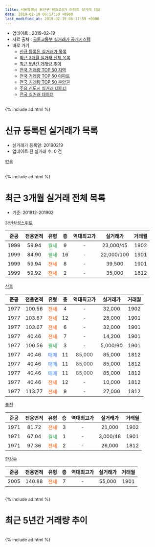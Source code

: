 ```yaml
---
title: 서울특별시 용산구 원효로4가 아파트 실거래 정보
date: 2019-02-19 06:17:59 +0900
last_modified_at: 2019-02-19 06:17:59 +0900
---
```


* 업데이트 : 2019-02-19
* 자료 출처 : [국토교통부 실거래가 공개시스템](http://rt.molit.go.kr)
* 바로 가기
    * [신규 등록된 실거래가 목록](#신규-등록된-실거래가-목록)
    * [최근 3개월 실거래 전체 목록](#최근-3개월-실거래-전체-목록)
    * [최근 5년간 거래량 추이](#최근-5년간-거래량-추이)
    * [전국 거래량 TOP 50 지역](https://ayogom.github.io/apt-trade-info/최근-3개월-전국에서-가장-거래가-많이-발생한-지역)
    * [전국 거래량 TOP 50 아파트](https://ayogom.github.io/apt-trade-info/최근-3개월-전국에서-가장-거래가-많이-발생한-아파트)
    * [전국 거래량 TOP 50 분양권](https://ayogom.github.io/apt-trade-info/최근-3개월-전국에서-가장-거래가-많이-발생한-분양권)
    * [주요 신도시 실거래 데이터](https://ayogom.github.io/apt-trade-info/주요-신도시)
    * [전국 실거래 데이터](https://ayogom.github.io/apt-trade-info/전국)
<br>
{% include ad.html %}
<br>

# 신규 등록된 실거래가 목록
* 실거래가 등록일: 20190219
* 업데이트 된 실거래 수: 0 건

없음

<br>
{% include ad.html %}
<br>

# 최근 3개월 실거래 전체 목록
* 기준: 201812-201902


[강변삼성스위트](https://search.naver.com/search.naver?query=%EC%84%9C%EC%9A%B8%ED%8A%B9%EB%B3%84%EC%8B%9C+%EC%9A%A9%EC%82%B0%EA%B5%AC+%EC%9B%90%ED%9A%A8%EB%A1%9C4%EA%B0%80+%EA%B0%95%EB%B3%80%EC%82%BC%EC%84%B1%EC%8A%A4%EC%9C%84%ED%8A%B8)

|준공|전용면적|유형|층|역대최고가|실거래가|거래월|
|:---:|:---:|:---:|:---:|:---:|:---:|:---:|
|1999|59.94|<span style="color:#34a853">월세</span>|9|<span style="color:#444444">-</span>|23,000/45|1902|
|1999|84.90|<span style="color:#34a853">월세</span>|16|<span style="color:#444444">-</span>|22,000/100|1901|
|1999|59.94|<span style="color:#ff5a00">전세</span>|8|<span style="color:#444444">-</span>|39,500|1901|
|1999|59.92|<span style="color:#ff5a00">전세</span>|2|<span style="color:#444444">-</span>|35,000|1812|

[산호](https://search.naver.com/search.naver?query=%EC%84%9C%EC%9A%B8%ED%8A%B9%EB%B3%84%EC%8B%9C+%EC%9A%A9%EC%82%B0%EA%B5%AC+%EC%9B%90%ED%9A%A8%EB%A1%9C4%EA%B0%80+%EC%82%B0%ED%98%B8)

|준공|전용면적|유형|층|역대최고가|실거래가|거래월|
|:---:|:---:|:---:|:---:|:---:|:---:|:---:|
|1977|100.56|<span style="color:#ff5a00">전세</span>|4|<span style="color:#444444">-</span>|32,000|1902|
|1977|103.67|<span style="color:#ff5a00">전세</span>|12|<span style="color:#444444">-</span>|28,000|1901|
|1977|103.67|<span style="color:#ff5a00">전세</span>|6|<span style="color:#444444">-</span>|32,000|1901|
|1977|40.46|<span style="color:#ff5a00">전세</span>|7|<span style="color:#444444">-</span>|14,200|1901|
|1977|100.56|<span style="color:#34a853">월세</span>|3|<span style="color:#444444">-</span>|5,000/90|1901|
|1977|40.46|<span style="color:#4285f3">매매</span>|11|<span style="color:#444444">85,000</span>|85,000|1812|
|1977|40.46|<span style="color:#4285f3">매매</span>|11|<span style="color:#444444">85,000</span>|85,000|1812|
|1977|40.46|<span style="color:#4285f3">매매</span>|11|<span style="color:#444444">85,000</span>|85,000|1812|
|1977|40.46|<span style="color:#ff5a00">전세</span>|12|<span style="color:#444444">-</span>|10,000|1812|
|1977|113.77|<span style="color:#ff5a00">전세</span>|9|<span style="color:#444444">-</span>|27,000|1812|

[풍전](https://search.naver.com/search.naver?query=%EC%84%9C%EC%9A%B8%ED%8A%B9%EB%B3%84%EC%8B%9C+%EC%9A%A9%EC%82%B0%EA%B5%AC+%EC%9B%90%ED%9A%A8%EB%A1%9C4%EA%B0%80+%ED%92%8D%EC%A0%84)

|준공|전용면적|유형|층|역대최고가|실거래가|거래월|
|:---:|:---:|:---:|:---:|:---:|:---:|:---:|
|1971|81.72|<span style="color:#ff5a00">전세</span>|3|<span style="color:#444444">-</span>|21,000|1902|
|1971|67.04|<span style="color:#34a853">월세</span>|1|<span style="color:#444444">-</span>|3,000/48|1901|
|1971|97.36|<span style="color:#ff5a00">전세</span>|2|<span style="color:#444444">-</span>|26,000|1812|

[한강수](https://search.naver.com/search.naver?query=%EC%84%9C%EC%9A%B8%ED%8A%B9%EB%B3%84%EC%8B%9C+%EC%9A%A9%EC%82%B0%EA%B5%AC+%EC%9B%90%ED%9A%A8%EB%A1%9C4%EA%B0%80+%ED%95%9C%EA%B0%95%EC%88%98)

|준공|전용면적|유형|층|역대최고가|실거래가|거래월|
|:---:|:---:|:---:|:---:|:---:|:---:|:---:|
|2005|140.88|<span style="color:#ff5a00">전세</span>|7|<span style="color:#444444">-</span>|55,000|1901|


<br>
{% include ad.html %}
<br>

# 최근 5년간 거래량 추이


<div style="width:100%;">
    <canvas id="deal_progress" height="200"></canvas>
</div>

<script>
new Chart(document.getElementById("deal_progress"), {
    type: 'line',
    data: {
        labels: ['201402','201403','201404','201405','201406','201407','201408','201409','201410','201411','201412','201501','201502','201503','201504','201505','201506','201507','201508','201509','201510','201511','201512','201601','201602','201603','201604','201605','201606','201607','201608','201609','201610','201611','201612','201701','201702','201703','201704','201705','201706','201707','201708','201709','201710','201711','201712','201801','201802','201803','201804','201805','201806','201807','201808','201809','201810','201811','201812','201901','201902'],
        datasets: [{
            label: '매매',
            pointRadius: 1,
            data: [1, 3, 6, 2, 1, 7, 2, 9, 3, 5, 5, 6, 6, 16, 10, 6, 5, 10, 3, 8, 3, 1, 3, 4, 2, 3, 4, 12, 12, 14, 5, 15, 7, 4, 2, 1, 6, 5, 14, 12, 6, 11, 3, 3, 0, 6, 7, 8, 6, 6, 2, 6, 4, 3, 4, 4, 2, 0, 3, 0, 0],
            borderColor: "rgba(255, 201, 14, 1)",
            backgroundColor: "rgba(255, 201, 14, 0.5)",
            fill: false,
            lineTension: 0
        },{
            label: '전월세',
            pointRadius: 1,
            data: [18, 11, 21, 11, 2, 7, 17, 14, 24, 8, 14, 14, 14, 13, 14, 9, 12, 18, 16, 6, 16, 7, 9, 11, 14, 20, 11, 9, 12, 7, 20, 13, 18, 7, 11, 10, 24, 10, 9, 5, 10, 11, 13, 10, 11, 13, 12, 10, 11, 13, 12, 16, 5, 8, 12, 9, 11, 7, 4, 8, 3],
            borderColor: "rgba(0, 141, 185, 1)",
            backgroundColor: "rgba(0, 141, 185, 0.5)",
            fill: false,
            lineTension: 0
        }
        ]
    },
    options: {
        responsive: true,
        title: {
            display: false
        },
        tooltips: {
            mode: 'index',
            intersect: false
        },
        hover: {
            mode: 'nearest',
            intersect: true
        },
        scales: {
            xAxes: [{
                display: true,
                scaleLabel: {
                    display: true,
                    labelString: '년/월'
                }
            }],
            yAxes: [{
                display: true,
                ticks: {
                    suggestedMin: 0,
                },
                scaleLabel: {
                    display: true,
                    labelString: '실거래 수'
                }
            }]
        }
    }
});

</script>


<br>
{% include ad.html %}
<br>

